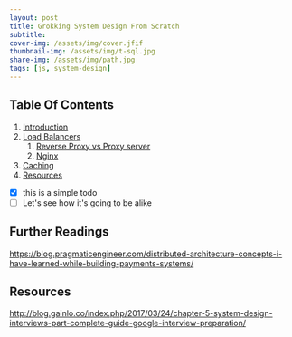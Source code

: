 ```yaml
---
layout: post
title: Grokking System Design From Scratch
subtitle: 
cover-img: /assets/img/cover.jfif
thumbnail-img: /assets/img/t-sql.jpg
share-img: /assets/img/path.jpg
tags: [js, system-design]
---
```


## Table Of Contents

1. [Introduction](#introduction)
2. [Load Balancers](#load-balancer)
    1. [Reverse Proxy vs Proxy server](#subparagraph1)
    2. [Nginx](#subparagraph2)
3. [Caching](#paragraph2)
4. [Resources](#resources)

- [x] this is a simple todo
- [ ] Let's see how it's going to be alike

## Further Readings

<https://blog.pragmaticengineer.com/distributed-architecture-concepts-i-have-learned-while-building-payments-systems/>

## Resources
<http://blog.gainlo.co/index.php/2017/03/24/chapter-5-system-design-interviews-part-complete-guide-google-interview-preparation/>
